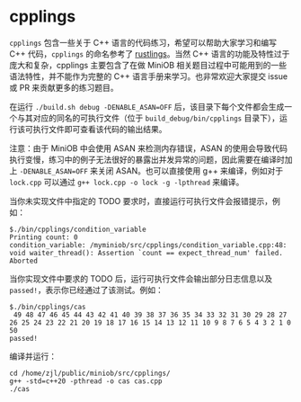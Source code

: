 
# cpplings

`cpplings` 包含一些关于 C++ 语言的代码练习，希望可以帮助大家学习和编写 C++ 代码，`cpplings` 的命名参考了 [rustlings](https://github.com/rust-lang/rustlings)。当然 C++ 语言的功能及特性过于庞大和复杂，cpplings 主要包含了在做 MiniOB 相关题目过程中可能用到的一些语法特性，并不能作为完整的 C++ 语言手册来学习。也非常欢迎大家提交 issue 或 PR 来贡献更多的练习题目。

在运行 `./build.sh debug -DENABLE_ASAN=OFF` 后，该目录下每个文件都会生成一个与其对应的同名的可执行文件（位于 `build_debug/bin/cpplings` 目录下），运行该可执行文件即可查看该代码的输出结果。

注意：由于 MiniOB 中会使用 ASAN 来检测内存错误，ASAN 的使用会导致代码执行变慢，练习中的例子无法很好的暴露出并发异常的问题，因此需要在编译时加上 ```-DENABLE_ASAN=OFF``` 来关闭 ASAN。也可以直接使用 g++ 来编译，例如对于 `lock.cpp` 可以通过 `g++ lock.cpp -o lock -g -lpthread` 来编译。

当你未实现文件中指定的 TODO 要求时，直接运行可执行文件会报错提示，例如：
```
$./bin/cpplings/condition_variable 
Printing count: 0
condition_variable: /myminiob/src/cpplings/condition_variable.cpp:48: void waiter_thread(): Assertion `count == expect_thread_num' failed.
Aborted
```

当你实现文件中要求的 TODO 后，运行可执行文件会输出部分日志信息以及 `passed!`，表示你已经通过了该测试。例如：
```
$./bin/cpplings/cas 
 49 48 47 46 45 44 43 42 41 40 39 38 37 36 35 34 33 32 31 30 29 28 27 26 25 24 23 22 21 20 19 18 17 16 15 14 13 12 11 10 9 8 7 6 5 4 3 2 1 0
50
passed!
```

编译并运行：
```
cd /home/zjl/public/miniob/src/cpplings/
g++ -std=c++20 -pthread -o cas cas.cpp
./cas
```